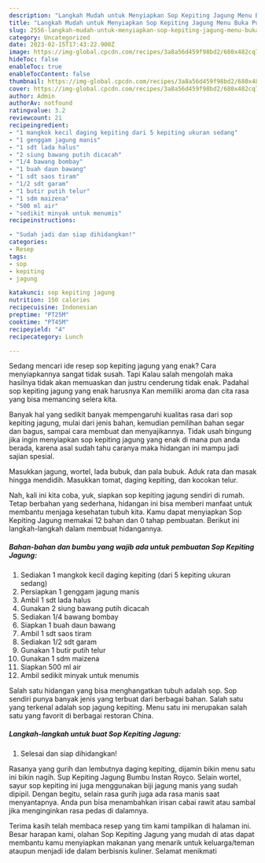 ```yaml
---
description: "Langkah Mudah untuk Menyiapkan Sop Kepiting Jagung Menu Buka Puas"
title: "Langkah Mudah untuk Menyiapkan Sop Kepiting Jagung Menu Buka Puas"
slug: 2556-langkah-mudah-untuk-menyiapkan-sop-kepiting-jagung-menu-buka-puas
category: Uncategorized
date: 2023-02-15T17:43:22.900Z
image: https://img-global.cpcdn.com/recipes/3a8a56d459f98bd2/680x482cq70/sop-kepiting-jagung-foto-resep-utama.jpg
hideToc: false
enableToc: true
enableTocContent: false
thumbnail: https://img-global.cpcdn.com/recipes/3a8a56d459f98bd2/680x482cq70/sop-kepiting-jagung-foto-resep-utama.jpg
cover: https://img-global.cpcdn.com/recipes/3a8a56d459f98bd2/680x482cq70/sop-kepiting-jagung-foto-resep-utama.jpg
author: Admin
authorAv: notfound
ratingvalue: 3.2
reviewcount: 21
recipeingredient:
- "1 mangkok kecil daging kepiting dari 5 kepiting ukuran sedang"
- "1 genggam jagung manis"
- "1 sdt lada halus"
- "2 siung bawang putih dicacah"
- "1/4 bawang bombay"
- "1 buah daun bawang"
- "1 sdt saos tiram"
- "1/2 sdt garam"
- "1 butir putih telur"
- "1 sdm maizena"
- "500 ml air"
- "sedikit minyak untuk menumis"
recipeinstructions:

- "Sudah jadi dan siap dihidangkan!"
categories:
- Resep
tags:
- sop
- kepiting
- jagung

katakunci: sop kepiting jagung 
nutrition: 150 calories
recipecuisine: Indonesian
preptime: "PT25M"
cooktime: "PT45M"
recipeyield: "4"
recipecategory: Lunch

---
```



Sedang mencari ide resep sop kepiting jagung yang enak? Cara menyiapkannya sangat tidak susah. Tapi Kalau salah mengolah maka hasilnya tidak akan memuaskan dan justru cenderung tidak enak. Padahal sop kepiting jagung yang enak harusnya Kan memiliki aroma dan cita rasa yang bisa memancing selera kita.


Banyak hal yang sedikit banyak mempengaruhi kualitas rasa dari sop kepiting jagung, mulai dari jenis bahan, kemudian pemilihan bahan segar dan bagus, sampai cara membuat dan menyajikannya. Tidak usah bingung jika ingin menyiapkan sop kepiting jagung yang enak di mana pun anda berada, karena asal sudah tahu caranya maka hidangan ini mampu jadi sajian spesial.

Masukkan jagung, wortel, lada bubuk, dan pala bubuk. Aduk rata dan masak hingga mendidih. Masukkan tomat, daging kepiting, dan kocokan telur.


Nah, kali ini kita coba, yuk, siapkan sop kepiting jagung sendiri di rumah. Tetap berbahan yang sederhana, hidangan ini bisa memberi manfaat untuk membantu menjaga kesehatan tubuh kita. Kamu dapat menyiapkan Sop Kepiting Jagung memakai 12 bahan dan 0 tahap pembuatan. Berikut ini langkah-langkah dalam membuat hidangannya.

<!--inarticleads1-->

##### Bahan-bahan dan bumbu yang wajib ada untuk pembuatan Sop Kepiting Jagung:

1. Sediakan 1 mangkok kecil daging kepiting (dari 5 kepiting ukuran sedang)
1. Persiapkan 1 genggam jagung manis
1. Ambil 1 sdt lada halus
1. Gunakan 2 siung bawang putih dicacah
1. Sediakan 1/4 bawang bombay
1. Siapkan 1 buah daun bawang
1. Ambil 1 sdt saos tiram
1. Sediakan 1/2 sdt garam
1. Gunakan 1 butir putih telur
1. Gunakan 1 sdm maizena
1. Siapkan 500 ml air
1. Ambil sedikit minyak untuk menumis


Salah satu hidangan yang bisa menghangatkan tubuh adalah sop. Sop sendiri punya banyak jenis yang terbuat dari berbagai bahan. Salah satu yang terkenal adalah sop jagung kepiting. Menu satu ini merupakan salah satu yang favorit di berbagai restoran China. 

<!--inarticleads2-->

##### Langkah-langkah untuk buat Sop Kepiting Jagung:


1. Selesai dan siap dihidangkan!

Rasanya yang gurih dan lembutnya daging kepiting, dijamin bikin menu satu ini bikin nagih. Sup Kepiting Jagung Bumbu Instan Royco. Selain wortel, sayur sop kepiting ini juga menggunakan biji jagung manis yang sudah dipipil. Dengan begitu, selain rasa gurih juga ada rasa manis saat menyantapnya. Anda pun bisa menambahkan irisan cabai rawit atau sambal jika menginginkan rasa pedas di dalamnya. 

Terima kasih telah membaca resep yang tim kami tampilkan di halaman ini. Besar harapan kami, olahan Sop Kepiting Jagung yang mudah di atas dapat membantu kamu menyiapkan makanan yang menarik untuk keluarga/teman ataupun menjadi ide dalam berbisnis kuliner. Selamat menikmati
